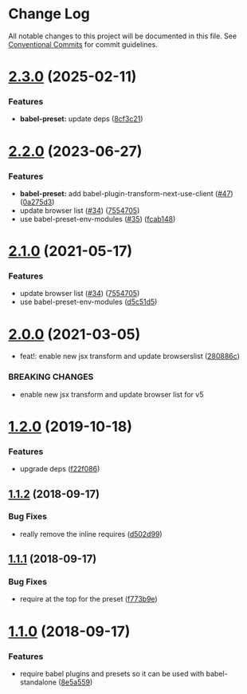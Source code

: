 # Change Log

All notable changes to this project will be documented in this file.
See [Conventional Commits](https://conventionalcommits.org) for commit guidelines.

# [2.3.0](https://github.com/react-bootstrap/configs/compare/@react-bootstrap/babel-preset@2.2.0...@react-bootstrap/babel-preset@2.3.0) (2025-02-11)


### Features

* **babel-preset:** update deps ([8cf3c21](https://github.com/react-bootstrap/configs/commit/8cf3c21ae2cf6ef5bd2ea0ec814e8f1cdaae096b))





# [2.2.0](https://github.com/react-bootstrap/configs/compare/@react-bootstrap/babel-preset@2.0.0...@react-bootstrap/babel-preset@2.2.0) (2023-06-27)


### Features

* **babel-preset:** add babel-plugin-transform-next-use-client ([#47](https://github.com/react-bootstrap/configs/issues/47)) ([0a275d3](https://github.com/react-bootstrap/configs/commit/0a275d3ea902f1ece2d989c8cee728abed9cc648))
* update browser list ([#34](https://github.com/react-bootstrap/configs/issues/34)) ([7554705](https://github.com/react-bootstrap/configs/commit/7554705baeb785b40d41feac1d18100eeb56371b))
* use babel-preset-env-modules ([#35](https://github.com/react-bootstrap/configs/issues/35)) ([fcab148](https://github.com/react-bootstrap/configs/commit/fcab1489a1847d89fe371f4397b3e06a6b662e8d))





# [2.1.0](https://github.com/react-bootstrap/configs/compare/@react-bootstrap/babel-preset@2.0.0...@react-bootstrap/babel-preset@2.1.0) (2021-05-17)


### Features

* update browser list ([#34](https://github.com/react-bootstrap/configs/issues/34)) ([7554705](https://github.com/react-bootstrap/configs/commit/7554705baeb785b40d41feac1d18100eeb56371b))
* use babel-preset-env-modules ([d5c51d5](https://github.com/react-bootstrap/configs/commit/d5c51d5ac7313f044318cd9ab9a8b4c294d524bf))





# [2.0.0](https://github.com/react-bootstrap/configs/compare/@react-bootstrap/babel-preset@1.2.0...@react-bootstrap/babel-preset@2.0.0) (2021-03-05)


* feat!: enable new jsx transform and update browserslist ([280886c](https://github.com/react-bootstrap/configs/commit/280886c7316b7c4b978bd2264f022f67e21e0126))


### BREAKING CHANGES

* enable new jsx transform and update browser list for v5






# [1.2.0](https://github.com/react-bootstrap/configs/compare/@react-bootstrap/babel-preset@1.1.3...@react-bootstrap/babel-preset@1.2.0) (2019-10-18)


### Features

* upgrade deps ([f22f086](https://github.com/react-bootstrap/configs/commit/f22f086eda919c0fcc22d507da569c0d0b87be20))





<a name="1.1.2"></a>
## [1.1.2](https://github.com/react-bootstrap/configs/compare/@react-bootstrap/babel-preset@1.1.1...@react-bootstrap/babel-preset@1.1.2) (2018-09-17)


### Bug Fixes

* really remove the inline requires ([d502d99](https://github.com/react-bootstrap/configs/commit/d502d99))





<a name="1.1.1"></a>
## [1.1.1](https://github.com/react-bootstrap/configs/compare/@react-bootstrap/babel-preset@1.1.0...@react-bootstrap/babel-preset@1.1.1) (2018-09-17)


### Bug Fixes

* require at the top for the preset ([f773b9e](https://github.com/react-bootstrap/configs/commit/f773b9e))





<a name="1.1.0"></a>
# [1.1.0](https://github.com/react-bootstrap/configs/compare/@react-bootstrap/babel-preset@1.0.0...@react-bootstrap/babel-preset@1.1.0) (2018-09-17)


### Features

* require babel plugins and presets so it can be used with babel-standalone ([8e5a559](https://github.com/react-bootstrap/configs/commit/8e5a559))
